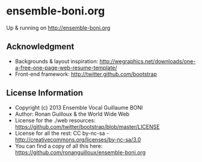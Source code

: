 ensemble-boni.org
=================

Up & running on http://ensemble-boni.org


Acknowledgment
--------------

* Backgrounds & layout inspiration: http://wegraphics.net/downloads/one-a-free-one-page-web-resume-template/
* Front-end framework: http://twitter.github.com/bootstrap


License Information
-------------------

* Copyright (c) 2013 Ensemble Vocal Guillaume BONI
* Author: Ronan Guilloux & the World Wide Web
* License for the ./web resources: https://github.com/twitter/bootstrap/blob/master/LICENSE
* License for all the rest: CC by-nc-sa - http://creativecommons.org/licenses/by-nc-sa/3.0
* You can find a copy of all this here: https://github.com/ronanguilloux/ensemble-boni.org


